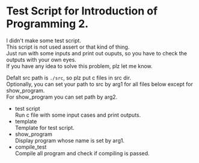 # Test Script for Introduction of Programming 2.

I didn't make some test script. \
This script is not used assert or that kind of thing. \
Just run with some inputs and print out ouputs, so you have to check the outputs with your own eyes. \
If you have any idea to solve this problem, plz let me know.

Defalt src path is `./src`, so plz put c files in src dir. \
Optionally, you can set your path to src by arg1 for all files below except for show\_program. \
For show\_program you can set path by arg2.
* test script \
  Run c file with some input cases and print outputs.
* template \
  Template for test script.
* show_program \
  Display program whose name is set by arg1.
* compile_test \
  Compile all program and check if compiling is passed.

